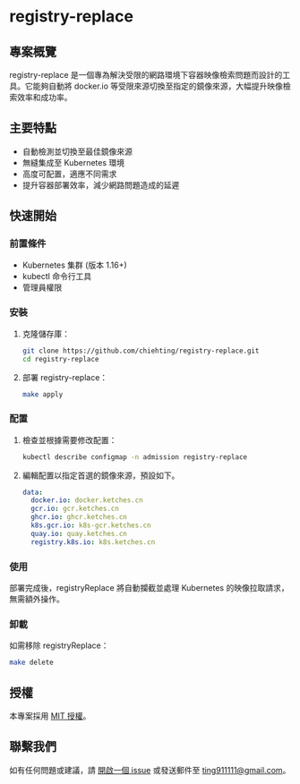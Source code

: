 # registry-replace

## 專案概覽

  registry-replace 是一個專為解決受限的網路環境下容器映像檢索問題而設計的工具。它能夠自動將 docker.io 等受限來源切換至指定的鏡像來源，大幅提升映像檢索效率和成功率。

## 主要特點

- 自動檢測並切換至最佳鏡像來源
- 無縫集成至 Kubernetes 環境
- 高度可配置，適應不同需求
- 提升容器部署效率，減少網路問題造成的延遲

## 快速開始

### 前置條件

- Kubernetes 集群 (版本 1.16+)
- kubectl 命令行工具
- 管理員權限

### 安裝

  1. 克隆儲存庫：

      ```bash
      git clone https://github.com/chiehting/registry-replace.git
      cd registry-replace
      ```

  2. 部署 registry-replace：

      ```bash
      make apply
      ```

### 配置

  1. 檢查並根據需要修改配置：

      ```bash
      kubectl describe configmap -n admission registry-replace
      ```

  2. 編輯配置以指定首選的鏡像來源，預設如下。

      ```yaml
      data:
        docker.io: docker.ketches.cn
        gcr.io: gcr.ketches.cn
        ghcr.io: ghcr.ketches.cn
        k8s.gcr.io: k8s-gcr.ketches.cn
        quay.io: quay.ketches.cn
        registry.k8s.io: k8s.ketches.cn
      ```

### 使用

  部署完成後，registryReplace 將自動攔截並處理 Kubernetes 的映像拉取請求，無需額外操作。

### 卸載

  如需移除 registryReplace：

  ```bash
  make delete
  ```

<!-- ## 進階配置

  有關高級設置和自定義選項，請參閱我們的 [配置指南](docs/configuration.md)。 -->

<!-- ## 故障排除

  常見問題和解決方案可在 [故障排除指南](docs/troubleshooting.md) 中找到。 -->

<!-- ## 貢獻

  我們歡迎社區貢獻！請查看 [貢獻指南](CONTRIBUTING.md) 了解如何參與項目開發。 -->

## 授權

  本專案採用 [MIT 授權](LICENSE)。

## 聯繫我們

  如有任何問題或建議，請 [開啟一個 issue](https://github.com/chiehting/registry-replace/issues) 或發送郵件至 [ting911111@gmail.com](mailto:ting911111@gmail.com)。
